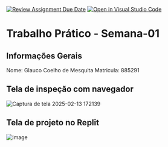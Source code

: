 [![Review Assignment Due Date](https://classroom.github.com/assets/deadline-readme-button-22041afd0340ce965d47ae6ef1cefeee28c7c493a6346c4f15d667ab976d596c.svg)](https://classroom.github.com/a/fWV9gbnp)
[![Open in Visual Studio Code](https://classroom.github.com/assets/open-in-vscode-2e0aaae1b6195c2367325f4f02e2d04e9abb55f0b24a779b69b11b9e10269abc.svg)](https://classroom.github.com/online_ide?assignment_repo_id=18192713&assignment_repo_type=AssignmentRepo)
# Trabalho Prático - Semana-01

## Informações Gerais
Nome: Glauco Coelho de Mesquita
Matricula: 885291 

## Tela de inspeção com navegador
![Captura de tela 2025-02-13 172139](https://github.com/user-attachments/assets/c10ce9b3-30f3-4995-807e-66d30dd0e576)

## Tela de projeto no Replit
![image](https://github.com/user-attachments/assets/e87c58cd-21f8-4595-935d-606a0d5955cf)




